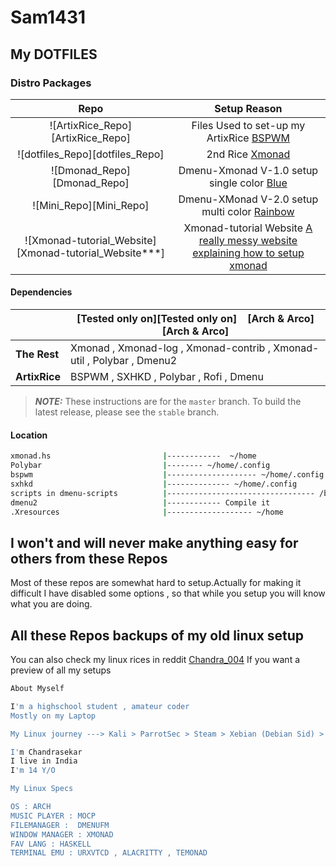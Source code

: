# Sam1431

## My DOTFILES

### Distro Packages
|Repo|Setup Reason|
|:---:|:---:|
|![ArtixRice_Repo][ArtixRice_Repo]                     |Files Used to set-up my ArtixRice  [BSPWM](https://github.com/Sam1431/ArtixRice)|                                            
|![dotfiles_Repo][dotfiles_Repo]                       |2nd Rice [Xmonad](https://github.com/Sam1431/dotfiles)|
|![Dmonad_Repo][Dmonad_Repo]                           |Dmenu-Xmonad V-1.0 setup single color [Blue](https://github.com/Sam1431/DMonad)|                                             
|![Mini_Repo][Mini_Repo]                               |Dmenu-XMonad V-2.0 setup multi color [Rainbow](https://github.com/Sam1431/Mini)|                                             
|![Xmonad-tutorial_Website][Xmonad-tutorial_Website***] |Xmonad-tutorial Website [A really messy website explaining how to setup xmonad](https://sam1431.github.io/xmonad-tutorial/)|

#### Dependencies
|                        | [Tested only on][Tested only on] &nbsp;&nbsp; [Arch & Arco][Arch & Arco]                     |
|------------------------|----------------------------------------------------------------------------------------------|
| **The Rest**           | Xmonad , Xmonad-log , Xmonad-contrib , Xmonad-util , Polybar , Dmenu2                        |
| **ArtixRice**          | BSPWM , SXHKD , Polybar , Rofi , Dmenu                                                       |


> ***NOTE:*** These instructions are for the `master` branch. To build the latest release, please see the `stable` branch.

#### Location
```sh
xmonad.hs                         |------------  ~/home
Polybar                           |-------- ~/home/.config
bspwm                             |-------------------- ~/home/.config
sxhkd                             |-------------- ~/home/.config
scripts in dmenu-scripts          |--------------------------------- /bin
dmenu2                            |------------ Compile it 
.Xresources                       |------------------- ~/home

```

## I won't and will never make anything easy for others from these Repos
Most of these repos are somewhat hard to setup.Actually for making it difficult I have disabled some options , so that while you setup you will know what you are doing. 

## All these Repos backups of my old linux setup
You can also check my linux rices in reddit [ Chandra_004](https://www.reddit.com/user/chandra_004)
If you want a preview of all my setups
```sh
About Myself

I'm a highschool student , amateur coder
Mostly on my Laptop

My Linux journey ---> Kali > ParrotSec > Steam > Xebian (Debian Sid) > Solus > Sabayon > VoidLinux > Mainline Arch > ? ( Will be updated in the future ) 

I'm Chandrasekar
I live in India
I'm 14 Y/O

My Linux Specs

OS : ARCH
MUSIC PLAYER : MOCP
FILEMANAGER :  DMENUFM
WINDOW MANAGER : XMONAD
FAV LANG : HASKELL
TERMINAL EMU : URXVTCD , ALACRITTY , TEMONAD
```

